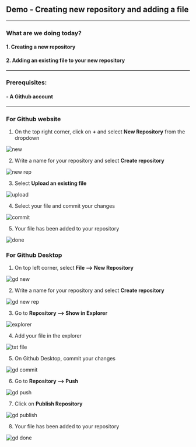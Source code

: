 ## Demo - Creating new repository and adding a file

--------------------------------------------------------------------
### What are we doing today?

#### 1. Creating a new repository

#### 2. Adding an existing file to your new repository
--------------------------------------------------------------------

### Prerequisites:

#### - A Github account
--------------------------------------------------------------------


### For Github website

1. On the top right corner, click on **+** and select **New Repository** from the dropdown

![new](https://github.com/mygclass2020/Demos/assets/145348137/cbca5194-545d-418c-b0f1-36664c58d455)


2. Write a name for your repository and select **Create repository**

![new rep](https://github.com/mygclass2020/Demos/assets/145348137/3a97c363-9b0c-4454-810e-44f0edca2a6d)


3. Select **Upload an existing file**

![upload](https://github.com/mygclass2020/Demos/assets/145348137/879bb5df-47fc-48e6-92fb-28e37eb03f77)


4. Select your file and commit your changes

![commit](https://github.com/mygclass2020/Demos/assets/145348137/ac9ab460-1d27-432b-ab27-70deecf9d684)


5. Your file has been added to your repository

![done](https://github.com/mygclass2020/Demos/assets/145348137/b4604f2b-776d-4006-8bc3-f14d6ea409eb)



### For Github Desktop


1. On top left corner, select **File --> New Repository**

![gd new](https://github.com/mygclass2020/Demos/assets/145348137/43a615f0-8124-4add-a5ad-5053991ca6b2)


2. Write a name for your repository and select **Create repository**

![gd new rep](https://github.com/mygclass2020/Demos/assets/145348137/30a142b4-7efb-4414-a8bf-fe75d175488d)


3. Go to **Repository --> Show in Explorer**

![explorer](https://github.com/mygclass2020/Demos/assets/145348137/53a49124-8fa9-43b4-8a0f-223d75fb0aaa)


4. Add your file in the explorer

![txt file](https://github.com/mygclass2020/Demos/assets/145348137/f315101b-209a-4def-9991-cbcc85b1e579)


5. On Github Desktop, commit your changes

![gd commit](https://github.com/mygclass2020/Demos/assets/145348137/10b08996-34fa-41cf-8eef-354369840ba3)


6. Go to **Repository --> Push**

![gd push](https://github.com/mygclass2020/Demos/assets/145348137/013826a6-fa8f-4c65-8619-08b03b8b9416)


7. Click on **Publish Repository**

![gd publish](https://github.com/mygclass2020/Demos/assets/145348137/66d75d7a-d7bb-475a-a83d-c4c4a1a2fa2e)


8. Your file has been added to your repository

![gd done](https://github.com/mygclass2020/Demos/assets/145348137/b92ba28f-430f-4eba-9a33-797a1b6fb35e)

